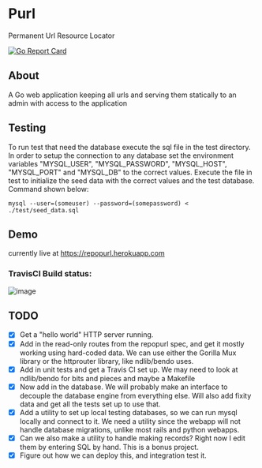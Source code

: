 # Purl
Permanent Url Resource Locator

[![Go Report
Card](https://goreportcard.com/badge/github.com/ndlib/repopurl)](https://goreportcard.com/report/github.com/ndlib/repopurl)

## About
A Go web application keeping
all urls and serving them
statically to an admin with
access to the application

## Testing
To run test that need the database execute the sql file in
the test directory. In order to setup the connection to any database
set the environment variables "MYSQL_USER", "MYSQL_PASSWORD", "MYSQL_HOST",
"MYSQL_PORT" and "MYSQL_DB" to the correct values. Execute the file in test to
initialize the seed data with the correct values and the test database. Command
shown below:

`mysql --user=(someuser) --password=(somepassword) < ./test/seed_data.sql `


## Demo
currently live at https://repopurl.herokuapp.com

### TravisCI Build status:
![image](https://travis-ci.org/ndlib/repopurl.svg?branch=master)

## TODO
- [x] Get a "hello world" HTTP server running.
- [x] Add in the read-only routes from the repopurl spec, and get it mostly working using hard-coded data. We can use either the Gorilla Mux library or the httprouter library, like ndlib/bendo uses.
- [x] Add in unit tests and get a Travis CI set up. We may need to look at ndlib/bendo for bits and pieces and maybe a Makefile
- [x] Now add in the database. We will probably make an interface to decouple the database engine from everything else. Will also add fixity data and get all the tests set up to use that.
- [x] Add a utility to set up local testing databases, so we can run mysql locally and connect to it. We need a utility since the webapp will not handle database migrations, unlike most rails and python webapps.
- [x] Can we also make a utility to handle making records? Right now I edit them by entering SQL by hand. This is a bonus project.
- [x] Figure out how we can deploy this, and integration test it.

